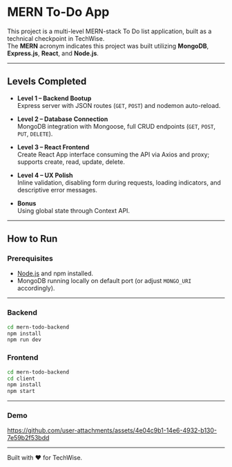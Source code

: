 # MERN To-Do App

This project is a multi-level MERN-stack To Do list application, built as a technical checkpoint in TechWise.  
The **MERN** acronym indicates this project was built utilizing **MongoDB**, **Express.js**, **React**, and **Node.js**.

---

## Levels Completed

- **Level 1 – Backend Bootup**  
  Express server with JSON routes (`GET`, `POST`) and nodemon auto-reload.

- **Level 2 – Database Connection**  
  MongoDB integration with Mongoose, full CRUD endpoints (`GET`, `POST`, `PUT`, `DELETE`).

- **Level 3 – React Frontend**  
  Create React App interface consuming the API via Axios and proxy; supports create, read, update, delete.

- **Level 4 – UX Polish**  
  Inline validation, disabling form during requests, loading indicators, and descriptive error messages.

- **Bonus**  
  Using global state through Context API.


---

## How to Run

### Prerequisites

- [Node.js](https://nodejs.org/) and npm installed.
- MongoDB running locally on default port (or adjust `MONGO_URI` accordingly).

---

### Backend

```bash
cd mern-todo-backend
npm install
npm run dev
```

### Frontend

```bash
cd mern-todo-backend
cd client
npm install
npm start
```

---
### Demo

https://github.com/user-attachments/assets/4e04c9b1-14e6-4932-b130-7e59b2f53bdd

---

Built with ❤️ for TechWise.
